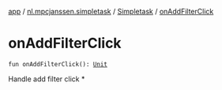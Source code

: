 [app](../../index.md) / [nl.mpcjanssen.simpletask](../index.md) / [Simpletask](index.md) / [onAddFilterClick](.)

# onAddFilterClick

`fun onAddFilterClick(): `[`Unit`](https://kotlinlang.org/api/latest/jvm/stdlib/kotlin/-unit/index.html)

Handle add filter click *

